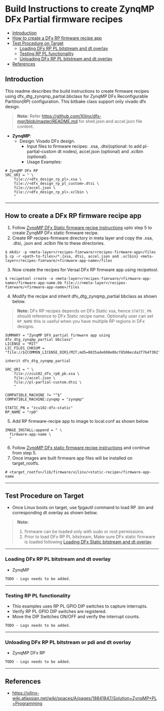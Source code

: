 # Build Instructions to create ZynqMP DFx Partial firmware recipes

* [Introduction](#introduction)
* [How to create a DFx RP firmware recipe app](#how-to-create-a-dfx-rp-firmware-recipe-app)
* [Test Procedure on Target](#test-procedure-on-target)
  * [Loading DFx RP PL bitstream and dt overlay](#loading-dfx-rp-pl-bitstream-and-dt-overlay)
  * [Testing RP PL functionality](#testing-rp-pl-functionality)
  * [Unloading DFx RP PL bitstream and dt overlay](#unloading-dfx-rp-pl-bitstream-and-dt-overlay)
* [References](#references)

## Introduction
This readme describes the build instructions to create firmware recipes using
dfx_dtg_zynqmp_partial.bbclass for ZynqMP DFx Reconfigurable Partition(RP)
configuration. This bitbake class support only vivado dfx design.

> **Note:** Refer https://github.com/Xilinx/dfx-mgr/blob/master/README.md for
> shell.json and accel.json file content.

* **ZynqMP**:
  * Design: Vivado DFx design.
    * Input files to firmware recipes: .xsa, .dtsi(optional: to add pl-partial-custom
      dt nodes), accel.json (optional) and .xclbin (optional).
    * Usage Examples:
```
# ZynqMP DFx RP
SRC_URI = " \
    file://<dfx_design_rp_pl>.xsa \
    file://<dfx_design_rp_pl_custom>.dtsi \
    file://accel.json \
    file://<dfx_design_rp_pl>.xclbin \
    "
```
---

## How to create a DFx RP firmware recipe app

1. Follow [ZynqMP DFx Static firmware recipe instructions](README.dfx.dtg.zynqmp.static.md)
   upto step 5 to create ZynqMP DFx static firmware recipe.
2. Create RP recipes-firmware directory in meta layer and copy the .xsa, .dtsi,
   .json and .xclbin file to these directories.
```
$ mkdir -p <meta-layer>/recipes-fimrware/<recipes-firmware-app>/files
$ cp -r <path-to-files>/*.{xsa, dtsi, accel.json and .xclbin} <meta-layer>/recipes-fimrware/<firmware-app-name>/files
```
3. Now create the recipes for Versal DFx RP firmware app using recipetool.
```
$ recipetool create -o <meta-layer>/recipes-fimrware/<firmware-app-name>/firmware-app-name.bb file:///<meta-layer>/recipes-fimrware/<firmware-app-name>/files 
```
4. Modify the recipe and inherit dfx_dtg_zynqmp_partial bbclass as shown below.
> **Note:** DFx RP recipes depends on DFx Static xsa, hence `STATIC_PN` should
> reference to DFx Static recipe name. Optionally user can set `RP_NAME` this is
> useful when you have multiple RP regions in DFx designs.

```
SUMMARY = "ZynqMP DFX partial firmware app using dfx_dtg_zynqmp_partial bbclass"
LICENSE = "MIT"
LIC_FILES_CHKSUM = "file://${COMMON_LICENSE_DIR}/MIT;md5=0835ade698e0bcf8506ecda2f7b4f302"

inherit dfx_dtg_zynqmp_partial

SRC_URI = " \
    file://zcu102_dfx_rp0_pb.xsa \
    file://accel.json \
    file://pl-partial-custom.dtsi \
    "

COMPATIBLE_MACHINE ?= "^$"
COMPATIBLE_MACHINE:zynqmp = "zynqmp"

STATIC_PN = "zcu102-dfx-static"
RP_NAME = "rp0"
```
5. Add RP firmware-recipe app to image to local.conf as shown below.
```
IMAGE_INSTALL:append = " \
  firmware-app-name \
  "
```
6. Follow [ZynqMP DFx static firmware recipe instructions](README.dfx.dtg.zynqmp.static.md) and continue from step 5.
7. Once images are built firmware app files will be installed on target_rootfs.
```
# <target_rootfs>/lib/firmware/xilinx/<static-recipe>/firmware-app-name
```
---

## Test Procedure on Target
* Once Linux boots on target, use fpgautil command to load RP .bin and corresponding
  dt overlay as shown below.
> **Note:**
> 1. firmware can be loaded only with sudo or root permissions.
> 2. Prior to load DFx RP PL bitstream, Make sure DFx static firmware is
>    loaded following [Loading DFx Static bitstream and dt overlay](README.dfx.dtg.zynqmp.static.md).
---

### Loading DFx RP PL bitstream and dt overlay
* ZynqMP
```
TODO - Logs needs to be added.
```
---

### Testing RP PL functionality

* This examples uses RP PL GPIO DIP switches to capture interrupts.
* Verify RP PL GPIO DIP switches are registered.
* Move the DIP Switches ON/OFF and verify the interrupt counts.
```
TODO - Logs needs to be added.
```
---

### Unloading DFx RP PL bitstream or pdi and dt overlay
* ZynqMP DFx RP
```
TODO - Logs needs to be added.
```
---

## References
* https://xilinx-wiki.atlassian.net/wiki/spaces/A/pages/18841847/Solution+ZynqMP+PL+Programming
